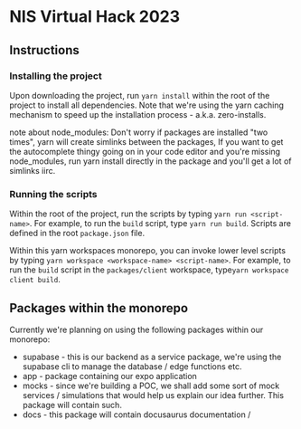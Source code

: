 # NIS Virtual Hack 2023

## Instructions

### Installing the project

Upon downloading the project, run `yarn install` within the root of the project to install all dependencies. Note that we're using the yarn caching mechanism to speed up the installation process - a.k.a. zero-installs.

note about node_modules:
Don't worry if packages are installed "two times", yarn will create simlinks between the packages, If you want to get the autocomplete thingy going on in your code editor and you're missing node_modules, run yarn install directly in the package and you'll get a lot of simlinks iirc.

### Running the scripts

Within the root of the project, run the scripts by typing `yarn run <script-name>`. For example, to run the `build` script, type `yarn run build`. Scripts are defined in the root `package.json` file.

Within this yarn workspaces monorepo, you can invoke lower level scripts by typing `yarn workspace <workspace-name> <script-name>`. For example, to run the `build` script in the `packages/client` workspace, type`yarn workspace client build`.

## Packages within the monorepo

Currently we're planning on using the following packages within our monorepo:
- supabase - this is our backend as a service package, we're using the supabase cli to manage the database / edge functions etc.
- app - package containing our expo application
- mocks - since we're building a POC, we shall add some sort of mock services / simulations that would help us explain our idea further. This package will contain such.
- docs - this package will contain docusaurus documentation / 